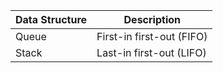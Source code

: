 
| Data Structure | Description               |
|----------------|---------------------------|
| Queue          | First-in first-out (FIFO) |
| Stack          | Last-in first-out (LIFO)  |
